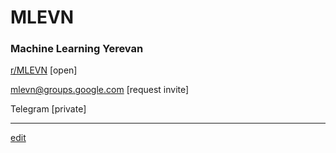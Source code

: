 # MLEVN

### Machine Learning Yerevan

[r/MLEVN](https://reddit.com/r/MLEVN) [open]

[mlevn@groups.google.com](https://groups.google.com/forum/#!forum/mlevn) [request invite]

Telegram [private]

---

[edit](https://github.com/mlevn/mlevn.github.io)
